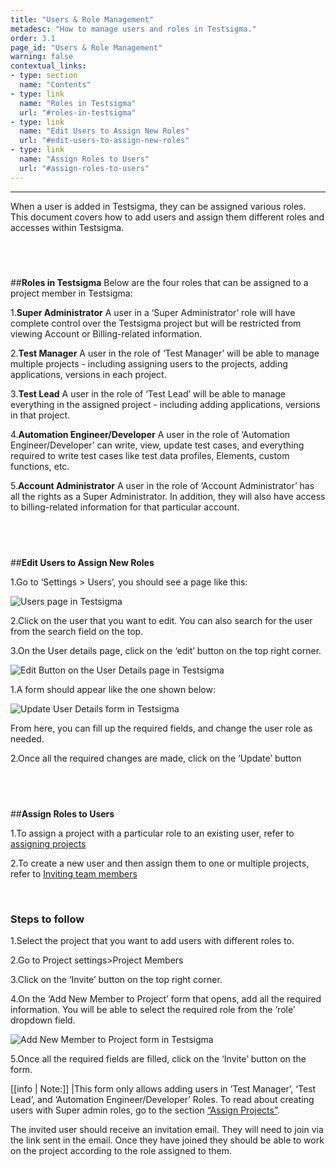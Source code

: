 ```yaml
---
title: "Users & Role Management"
metadesc: "How to manage users and roles in Testsigma."
order: 3.1
page_id: "Users & Role Management"
warning: false
contextual_links:
- type: section
  name: "Contents"
- type: link
  name: "Roles in Testsigma"
  url: "#roles-in-testsigma"
- type: link
  name: "Edit Users to Assign New Roles"
  url: "#edit-users-to-assign-new-roles"
- type: link
  name: "Assign Roles to Users"
  url: "#assign-roles-to-users"  
---
```


---
When a user is added in Testsigma, they can be assigned various roles. This document covers how to add users and assign them different roles and accesses within Testsigma.

&emsp;
---
##**Roles in Testsigma**
Below are the four roles that can be assigned to a project member in Testsigma:

1.**Super Administrator**
A user in a ‘Super Administrator’ role will have complete control over the Testsigma project but will be restricted from viewing Account or Billing-related information.

2.**Test Manager**
A user in the role of ‘Test Manager’ will be able to manage multiple projects - including assigning users to the projects, adding applications, versions in each project.

3.**Test Lead**
A user in the role of ‘Test Lead’ will be able to manage everything in the assigned project - including adding applications, versions in that project.

4.**Automation Engineer/Developer**
A user in the role of ‘Automation Engineer/Developer’ can write, view, update test cases, and everything required to write test cases like test data profiles, Elements, custom functions, etc.

5.**Account Administrator** 
A user in the role of ‘Account Administrator’ has all the rights as a Super Administrator. In addition, they will also have access to billing-related information for that particular account.

&emsp;
---
##**Edit Users to Assign New Roles**

1.Go to ‘Settings > Users’, you should see a page like this:

![Users page in Testsigma](https://docs.testsigma.com/images/users-roles/users-page-testsigma.png)

2.Click on the user that you want to edit. You can also search for the user from the search field on the top. 

3.On the User details page, click on the ‘edit’ button on the top right corner.

![Edit Button on the User Details page in Testsigma](https://docs.testsigma.com/images/users-roles/edit-button-user-details-page-testsigma.png)

1.A form should appear like the one shown below:

![Update User Details form in Testsigma](https://docs.testsigma.com/images/users-roles/update-user-details-form-testsigma.png)

From here, you can fill up the required fields, and change the user role as needed.

2.Once all the required changes are made, click on the ‘Update’ button

&emsp;
---
##**Assign Roles to Users**

1.To assign a project with a particular role to an existing user, refer to [assigning projects](https://testsigma.com/docs/collaboration/assign-projects/)

2.To create a new user and then assign them to one or multiple projects, refer to [Inviting team members](https://testsigma.com/docs/collaboration/invite-team-members/)


&emsp;

### Steps to follow

1.Select the project that you want to add users with different roles to. 

2.Go to Project settings>Project Members

3.Click on the ‘Invite’ button on the top right corner.

4.On the ‘Add New Member to Project’ form that opens, add all the required information. You will be able to select the required role from the ‘role’ dropdown field.

![Add New Member to Project form in Testsigma](https://docs.testsigma.com/images/users-roles/add-new-member-to-project-form-testsigma.png)

5.Once all the required fields are filled, click on the ‘Invite’ button on the form.

[[info | Note:]]
|This form only allows adding users in ‘Test Manager’, ‘Test Lead’, and ‘Automation Engineer/Developer’ Roles. To read about creating users with Super admin roles, go to the section [“Assign Projects”](https://testsigma.com/docs/collaboration/assign-projects/).


The invited user should receive an invitation email. They will need to join via the link sent in the email. Once they have joined they should be able to work on the project according to the role assigned to them.



